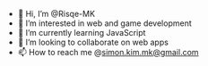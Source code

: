 - 👋 Hi, I’m @Risqe-MK
- 👀 I’m interested in web and game development 
- 🌱 I’m currently learning JavaScript
- 💞️ I’m looking to collaborate on web apps
- 📫 How to reach me @simon.kim.mk@gmail.com

<!---
Risqe-MK/Risqe-MK is a ✨ special ✨ repository because its `README.md` (this file) appears on your GitHub profile.
You can click the Preview link to take a look at your changes.
--->

